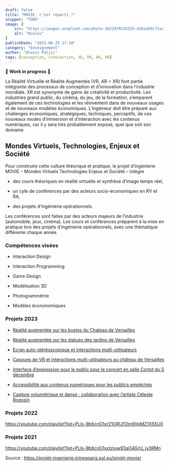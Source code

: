 ```yaml
---
draft: false
title: "MOVIE, c'est reparti !"
snippet: "TODO"
image: {
    src: "https://images.unsplash.com/photo-1622979135225-d2ba269cf1ac?&fit=crop&w=430&h=240",
    alt: "Oculus"
}
publishDate: "2023-06-25 17:10"
category: "Enseignement"
author: "Alexis Paljic"
tags: [conception, interaction, 3D, VR, AR, XR]
---
```



🚧 **Work in progress** 🚧



La Réalité Virtuelle et Réalité Augmentée (VR, AR = XR) font partie intégrante des processus de conception et d’innovation dans l’industrie mondiale. XR est synonyme de gains de créativité et productivité. Les industries grand public, du cinéma, du jeu, de la formation, s’emparent également de ces technologies et les réinventent dans de nouveaux usages et de nouveaux modèles économiques. L’ingénieur doit être préparé aux challenges économiques, stratégiques, techniques, perceptifs, de ces nouveaux modes d’immersion et d’interaction avec les contenus numériques, car il y sera très probablement exposé, quel que soit son domaine.

## Mondes Virtuels, Technologies, Enjeux et Société 

Pour construire cette culture théorique et pratique, le projet d’ingénierie MOVIE – Mondes Virtuels Technologies Enjeux et Société – intègre 

  - des cours théoriques en réalité virtuelle et synthèse d’image temps réel,
  
  - un cyle de conférences par des acteurs socio-économiques en RV et RA,
  
  - des projets d'ingénierie opérationnels.
  
  Les conférences sont faites par des acteurs majeurs de l’industrie (automobile, jeux, cinéma). Les cours et conférences préparent à la mise en pratique lors des projets d’ingénierie opérationnels, avec une thématique différente chaque année.


### Compétences visées

  - Interaction Design

  - Interaction Programming

  - Game Design

  - Modélisation 3D 

  - Photogrammétrie

  - Modèles écononomiques

### Projets 2023

  - [Réalité augmentée sur les bustes du Chateau de Versailles](https://projet-ingenierie.minesparis.psl.eu/portfolio/projet-v1-les-statues-du-jardin-du-chateau-de-versailles/)

  - [Réalité augmentée sur les statues des jardins de Versailles](https://projet-ingenierie.minesparis.psl.eu/portfolio/realite-augmentee-sur-les-statues-du-chateau-de-versailles/)

  - [Ecran auto-stéréoscopique et interactions multi-utilisateurs](https://projet-ingenierie.minesparis.psl.eu/portfolio/ecran-auto-stereoscopique-et-interactions-multi-utilisateurs/)

  - [Casques de VR et interactions multi-utilisateurs au château de Versailles](https://projet-ingenierie.minesparis.psl.eu/portfolio/casques-de-vr-et-interactions-multi-utilisateurs/)

  - [Interface d’expression pour le public pour le concert en salle Cortot du 5 décembre](https://projet-ingenierie.minesparis.psl.eu/portfolio/casques-de-vr-et-interactions-multi-utilisateurs-2/)

  - [Accessibilité aux contenus numériques pour les publics empêchés](https://projet-ingenierie.minesparis.psl.eu/portfolio/accessibilite-aux-contenus-numeriques-pour-les-publics-empeches/)

  - [Capture volumétrique et danse : collaboration avec l’artiste Céleste Rogosin](https://projet-ingenierie.minesparis.psl.eu/portfolio/capture-volumetrique-et-danse-collaboration-avec-lartiste-celeste-rogosin/)

### Projets 2022

<https://youtube.com/playlist?list=PLls-9b6cnD1xr21ORUI12m90pMZ1X55U0>

### Projets 2021

<https://youtube.com/playlist?list=PLls-9b6cnD1xxtzjuw93aO4GrU_jy3RMn>

Source : <https://projet-ingenierie.minesparis.psl.eu/projet-movie/>